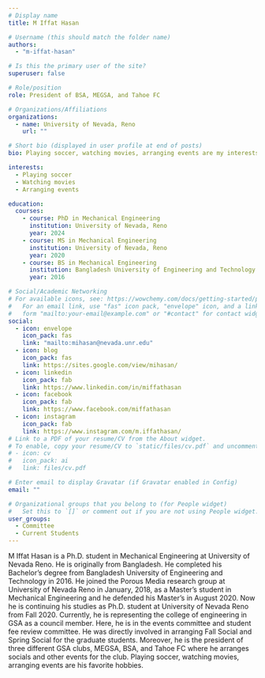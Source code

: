 ```yaml
---
# Display name
title: M Iffat Hasan

# Username (this should match the folder name)
authors:
  - "m-iffat-hasan"

# Is this the primary user of the site?
superuser: false

# Role/position
role: President of BSA, MEGSA, and Tahoe FC

# Organizations/Affiliations
organizations:
  - name: University of Nevada, Reno
    url: ""

# Short bio (displayed in user profile at end of posts)
bio: Playing soccer, watching movies, arranging events are my interests.

interests:
  - Playing soccer
  - Watching movies
  - Arranging events

education:
  courses:
    - course: PhD in Mechanical Engineering
      institution: University of Nevada, Reno
      year: 2024
    - course: MS in Mechanical Engineering
      institution: University of Nevada, Reno
      year: 2020
    - course: BS in Mechanical Engineering
      institution: Bangladesh University of Engineering and Technology (BUET)
      year: 2016

# Social/Academic Networking
# For available icons, see: https://wowchemy.com/docs/getting-started/page-builder/#icons
#   For an email link, use "fas" icon pack, "envelope" icon, and a link in the
#   form "mailto:your-email@example.com" or "#contact" for contact widget.
social:
  - icon: envelope
    icon_pack: fas
    link: "mailto:mihasan@nevada.unr.edu"
  - icon: blog
    icon_pack: fas
    link: https://sites.google.com/view/mihasan/
  - icon: linkedin
    icon_pack: fab
    link: https://www.linkedin.com/in/miffathasan
  - icon: facebook
    icon_pack: fab
    link: https://www.facebook.com/miffathasan
  - icon: instagram
    icon_pack: fab
    link: https://www.instagram.com/m.iffathasan/
# Link to a PDF of your resume/CV from the About widget.
# To enable, copy your resume/CV to `static/files/cv.pdf` and uncomment the lines below.
# - icon: cv
#   icon_pack: ai
#   link: files/cv.pdf

# Enter email to display Gravatar (if Gravatar enabled in Config)
email: ""

# Organizational groups that you belong to (for People widget)
#   Set this to `[]` or comment out if you are not using People widget.
user_groups:
  - Committee
  - Current Students
---
```


M Iffat Hasan is a Ph.D. student in Mechanical Engineering at University of Nevada Reno. He is
originally from Bangladesh. He completed his Bachelor’s degree from Bangladesh University of
Engineering and Technology in 2016. He joined the Porous Media research group at University of
Nevada Reno in January, 2018, as a Master’s student in Mechanical Engineering and he defended
his Master’s in August 2020. Now he is continuing his studies as Ph.D. student at University of
Nevada Reno from Fall 2020. Currently, he is representing the college of engineering in GSA as
a council member. Here, he is in the events committee and student fee review committee. He was
directly involved in arranging Fall Social and Spring Social for the graduate students. Moreover,
he is the president of three different GSA clubs, MEGSA, BSA, and Tahoe FC where he arranges
socials and other events for the club. Playing soccer, watching movies, arranging events are his
favorite hobbies.
